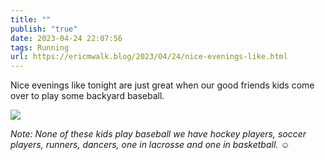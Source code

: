 ```yaml
---
title: ""
publish: "true"
date: 2023-04-24 22:07:56
tags: Running
url: https://ericmwalk.blog/2023/04/24/nice-evenings-like.html
---
```


Nice evenings like tonight are just great when our good friends kids come over to play some backyard baseball.

![](https://ericmwalk.blog/uploads/2023/9ba4af9b46.jpg)

*Note: None of these kids play baseball we have hockey players, soccer players, runners, dancers, one in lacrosse and one in basketball.* ☺️